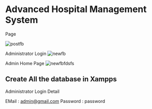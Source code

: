 # Advanced Hospital Management System

Page

![postfb](https://user-images.githubusercontent.com/30534208/51803531-18c70380-224e-11e9-9e7e-bf66fc7553b2.png)

Administrator Login
![newfb](https://user-images.githubusercontent.com/30534208/51803525-f503bd80-224d-11e9-89e1-0dfd35dd2c45.png)

Admin Home Page
![newfbfdsfs](https://user-images.githubusercontent.com/30534208/51803565-7eb38b00-224e-11e9-8b59-85acf2e3e20d.png)

## Create All the database in Xampps

Administrator Login Detail

EMail : admin@gmail.com
Password : password
